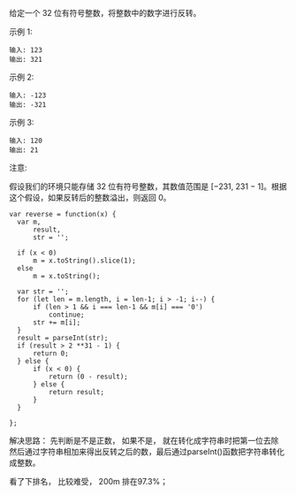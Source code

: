 给定一个 32 位有符号整数，将整数中的数字进行反转。

示例 1:
```
输入: 123
输出: 321
```
 示例 2:
```
输入: -123
输出: -321
```
示例 3:
```
输入: 120
输出: 21
```
注意:

假设我们的环境只能存储 32 位有符号整数，其数值范围是 [−231,  231 − 1]。根据这个假设，如果反转后的整数溢出，则返回 0。


```
var reverse = function(x) {
  var m,
      result,
      str = '';
    
  if (x < 0)
      m = x.toString().slice(1);
  else
      m = x.toString();
      
  var str = '';
  for (let len = m.length, i = len-1; i > -1; i--) {
      if (len > 1 && i === len-1 && m[i] === '0')
          continue;
      str += m[i];
  }
  result = parseInt(str);
  if (result > 2 **31 - 1) {
      return 0;
  } else {
      if (x < 0) {
          return (0 - result);
      } else {
          return result;
      }
  }
        
};
```

解决思路：
先判断是不是正数， 如果不是， 就在转化成字符串时把第一位去除
然后通过字符串相加来得出反转之后的数，最后通过parseInt()函数把字符串转化成整数。

看了下排名， 比较难受， 200m  排在97.3%；